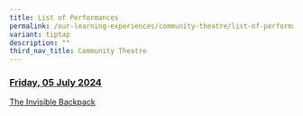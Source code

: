 ```yaml
---
title: List of Performances
permalink: /our-learning-experiences/community-theatre/list-of-performances/
variant: tiptap
description: ""
third_nav_title: Community Theatre
---
```

<p></p>
<h3><u>Friday, 05 July 2024</u></h3>
<p><a href="/our-learning-experiences/community-theatre/the-invisible-backpack/" rel="noopener noreferrer nofollow" target="_blank">The Invisible Backpack</a>
</p>